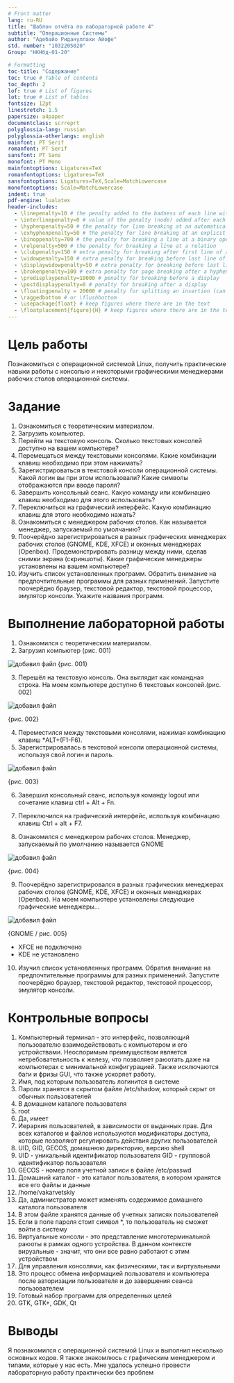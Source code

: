 ```yaml
---
# Front matter
lang: ru-RU
title: "Шаблон отчёта по лабораторной работе 4"
subtitle: "Операционные Системы"
author: "Адебайо Ридануллахи Айофе"
std. number: "1032205020"
Group: "НКНбд-01-20"

# Formatting
toc-title: "Содержание"
toc: true # Table of contents
toc_depth: 2
lof: true # List of figures
lot: true # List of tables
fontsize: 12pt
linestretch: 1.5
papersize: a4paper
documentclass: scrreprt
polyglossia-lang: russian
polyglossia-otherlangs: english
mainfont: PT Serif
romanfont: PT Serif
sansfont: PT Sans
monofont: PT Mono
mainfontoptions: Ligatures=TeX
romanfontoptions: Ligatures=TeX
sansfontoptions: Ligatures=TeX,Scale=MatchLowercase
monofontoptions: Scale=MatchLowercase
indent: true
pdf-engine: lualatex
header-includes:
  - \linepenalty=10 # the penalty added to the badness of each line within a paragraph (no associated penalty node) Increasing the value makes tex try to have fewer lines in the paragraph.
  - \interlinepenalty=0 # value of the penalty (node) added after each line of a paragraph.
  - \hyphenpenalty=50 # the penalty for line breaking at an automatically inserted hyphen
  - \exhyphenpenalty=50 # the penalty for line breaking at an explicit hyphen
  - \binoppenalty=700 # the penalty for breaking a line at a binary operator
  - \relpenalty=500 # the penalty for breaking a line at a relation
  - \clubpenalty=150 # extra penalty for breaking after first line of a paragraph
  - \widowpenalty=150 # extra penalty for breaking before last line of a paragraph
  - \displaywidowpenalty=50 # extra penalty for breaking before last line before a display math
  - \brokenpenalty=100 # extra penalty for page breaking after a hyphenated line
  - \predisplaypenalty=10000 # penalty for breaking before a display
  - \postdisplaypenalty=0 # penalty for breaking after a display
  - \floatingpenalty = 20000 # penalty for splitting an insertion (can only be split footnote in standard LaTeX)
  - \raggedbottom # or \flushbottom
  - \usepackage{float} # keep figures where there are in the text
  - \floatplacement{figure}{H} # keep figures where there are in the text
---
```


# Цель работы

Познакомиться с операционной системой Linux, получить практические навыки работы с консолью и некоторыми графическими менеджерами рабочих столов операционной
системы.

# Задание

1. Ознакомиться с теоретическим материалом.
2. Загрузить компьютер.
3. Перейти на текстовую консоль. Сколько текстовых консолей доступно на вашем компьютере?
4. Перемещаться между текстовыми консолями. Какие комбинации клавиш необходимо
при этом нажимать?
5. Зарегистрироваться в текстовой консоли операционной системы. Какой логин вы при
этом использовали? Какие символы отображаются при вводе пароля?
6. Завершить консольный сеанс. Какую команду или комбинацию клавиш необходимо
для этого использовать?
7. Переключиться на графический интерфейс. Какую комбинацию клавиш для этого
необходимо нажать?
8. Ознакомиться с менеджером рабочих столов. Как называется менеджер, запускаемый
по умолчанию?
9. Поочерёдно зарегистрироваться в разных графических менеджерах рабочих столов
(GNOME, KDE, XFCE) и оконных менеджерах (Openbox). Продемонстрировать разницу
между ними, сделав снимки экрана (скриншоты). Какие графические менеджеры
установлены на вашем компьютере?
10. Изучить список установленных программ. Обратить внимание на предпочтительные программы для разных применений. Запустите поочерёдно браузер, текстовой
редактор, текстовой процессор, эмулятор консоли. Укажите названия программ.


# Выполнение лабораторной работы

1. Ознакомился с теоретическим материалом.
2. Загрузил компьютер (рис. 001)

![добавил файл](image/001.jpg)
{рис. 001}

3. Перешёл на текстовую консоль. Она выглядит как командная строка. На моем компьютере доступно 6 текстовых консолей.(рис. 002)

![добавил файл](image/002.jpg)

{рис. 002}

4. Переместился между текстовыми консолями, нажимая комбинацию клавиш *ALT+(F1-F6).
5. Зарегистрировалась в текстовой консоли операционной системы, используя свой логин и пароль.

![добавил файл](image/003.jpg)

{рис. 003}

6. Завершил консольный сеанс, используя команду logout или сочетание клавиш ctrl + Alt + Fn.

7. Переключился на графический интерфейс, используя комбинацию клавиш Ctrl + alt + F7.

8. Ознакомился с менеджером рабочих столов. Менеджер, запускаемый по умолчанию называется GNOME

![добавил файл](image/004.jpg)

{рис. 004}

9. Поочерёдно зарегистрировался в разных графических менеджерах рабочих столов (GNOME, KDE, XFCE) и оконных менеджерах (Openbox). На моем компьютере установлены следующие графические менеджеры...

![добавил файл](image/Gnome.jpg)

{GNOME / рис. 005}
- XFCE не подключено
- KDE не установлено

10. Изучил список установленных программ. Обратил внимание на предпочтительные программы для разных применений. Запустите поочерёдно браузер, текстовой редактор, текстовой процессор, эмулятор консоли.

# Контрольные вопросы
1. Компьютерный терминал - это интерфейс, позволяющий пользователю взаимодействовать с компьютером и его устройствами. 
Неоспоримым преимуществом является нетребовательность к железу, что позволяет раюотать даже на компьютерах с минимальной конфигурацией. Также исключаются баги и фризы GUI, что также ускоряет работу. 
2. Имя, под которым пользователь логинится в системе 
3. Пароли хранятся в скрытом файле /etc/shadow, который скрыт от обычных пользователей 
4. В домашнем каталоге пользователя 
5. root 
6. Да, имеет 
7. Иерархия пользователей, в зависимости от выданных прав. Для всех каталогов и файлов используются модификаторы доступа, которые позволяют регулировать действия других пользователей 
8. UID, GID, GECOS, домашнюю директорию, версию shell 
9. UID - уникальный идентификатор пользователя 
   GID - групповой идентификатор пользователя 
10. GECOS - номер поля учетной записи в файле /etc/passwd 
11. Домашний каталог - это каталог пользователя, в котором хранятся все его файлы и данные 
12. /home/vakarvetskiy 
13. Да, администратор может изменять содержимое домашнего каталога пользователя 
14. В этом файле хранятся данные об учетных записях пользователей 
15. Если в поле пароля стоит символ *, то пользователь не сможет войти в систему 
16. Виртуальные консоли - это представление многотерминальной раюоты в рамках одного устройства. В данном контексте вируальные - значит, что они все равно работают с этим устройством 
17. Для управления консолями, как физическими, так и виртуальными 
18. Это процесс обмена информацией пользователя и компьютера после авторизации пользователя и до завершения сеанса пользователем 
19. Готовый набор программ для определенных целей
20.  GTK, GTK+, GDK, Qt

# Выводы

Я познакомился с операционной системой Linux и выполнил несколько основных кодов. Я также знакомлюсь с графическим менеджером и типами, которые у нас есть. Мне удалось успешно провести лабораторную работу практически без проблем
